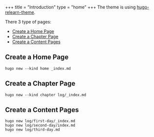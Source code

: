 +++
title = "Introduction"
type = "home"
+++
The theme is using [hugo-relearn-theme](https://mcshelby.github.io/hugo-theme-relearn/index.html).

There 3 type of pages:
- [Create a Home Page](#create-a-home-page)
- [Create a Chapter Page](#create-a-chapter-page)
- [Create a Content Pages](#create-a-content-pages)

## Create a Home Page

````
hugo new --kind home _index.md
````

## Create a Chapter Page

````
hugo new --kind chapter log/_index.md
````

## Create a Content Pages

````
hugo new log/first-day/_index.md
hugo new log/second-day/index.md
hugo new log/third-day.md
````